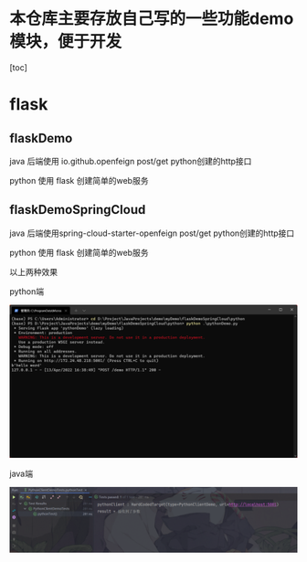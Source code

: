 # 本仓库主要存放自己写的一些功能demo模块，便于开发

[toc]

# flask 

## flaskDemo

java 后端使用 io.github.openfeign post/get python创建的http接口

python 使用 flask 创建简单的web服务

## flaskDemoSpringCloud

java 后端使用spring-cloud-starter-openfeign post/get python创建的http接口

python 使用 flask 创建简单的web服务

以上两种效果

python端

![](./mdResource/flaskDemo-python.png)

java端

![](./mdResource/flaskDemo-java.png)